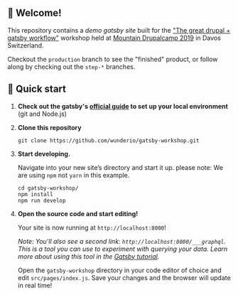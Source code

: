 ## 👋 Welcome!

This repository contains a _demo gatsby site_ built for the ["The great drupal + gatsby workflow"](https://drupalmountaincamp.ch/sessions/workshop-drupal-and-gatsby-great-workflow) workshop held at
[Mountain Drupalcamp 2019](https://drupalmountaincamp.ch) in Davos Switzerland.

Checkout the `production` branch to see the "finished" product, or follow along by checking out the `step-*` branches.

## 🚀 Quick start

1. **Check out the gatsby's [official guide](https://www.gatsbyjs.org/tutorial/part-zero/) to set up your local environment** (git and Node.js)

1. **Clone this repository**

   ```
   git clone https://github.com/wunderio/gatsby-workshop.git
   ```

1. **Start developing.**

   Navigate into your new site’s directory and start it up.
   please note: We are using `npm` not `yarn` in this example.

   ```
   cd gatsby-workshop/
   npm install
   npm run develop
   ```

1. **Open the source code and start editing!**

   Your site is now running at `http://localhost:8000`!

   _Note: You'll also see a second link: _`http://localhost:8000/___graphql`_. This is a tool you can use to experiment with querying your data. Learn more about using this tool in the [Gatsby tutorial](https://www.gatsbyjs.org/tutorial/part-five/#introducing-graphiql)._

   Open the `gatsby-workshop` directory in your code editor of choice and edit `src/pages/index.js`. Save your changes and the browser will update in real time!
